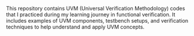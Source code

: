 This repository contains UVM (Universal Verification Methodology) codes that I practiced during my learning journey in functional verification. It includes examples of UVM components, testbench setups, and verification techniques to help understand and apply UVM concepts.

